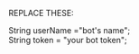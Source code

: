 REPLACE THESE: <br/>

 String userName ="bot's name"; <br/>
    String token = "your bot token"; <br/>
